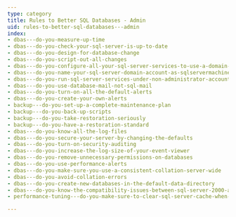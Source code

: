 ```yaml
---
type: category
title: Rules to Better SQL Databases - Admin
uid: rules-to-better-sql-databases---admin
index:
- dbas---do-you-measure-up-time
- dbas---do-you-check-your-sql-server-is-up-to-date
- dbas---do-you-design-for-database-change
- dbas---do-you-script-out-all-changes
- dbas---do-you-configure-all-your-sql-server-services-to-use-a-domain-account-rather-than-a-local-service-account
- dbas---do-you-name-your-sql-server-domain-account-as-sqlservermachinename-so-it-is-easily-identified-when-performing-network-operations
- dbas---do-you-run-sql-server-services-under-non-administrator-accounts
- dbas---do-you-use-database-mail-not-sql-mail
- dbas---do-you-turn-on-all-the-default-alerts
- dbas---do-you-create-your-own-alerts
- backup---do-you-set-up-a-complete-maintenance-plan
- backup---do-you-back-up-scripts
- backup---do-you-take-restoration-seriously
- backup---do-you-have-a-restoration-standard
- dbas---do-you-know-all-the-log-files
- dbas---do-you-secure-your-server-by-changing-the-defaults
- dbas---do-you-turn-on-security-auditing
- dbas---do-you-increase-the-log-size-of-your-event-viewer
- dbas---do-you-remove-unnecessary-permissions-on-databases
- dbas---do-you-use-performance-alerts
- dbas---do-you-make-sure-you-use-a-consistent-collation-server-wide
- dbas---do-you-avoid-collation-errors
- dbas---do-you-create-new-databases-in-the-default-data-directory
- dbas---do-you-know-the-compatibility-issues-between-sql-server-2000-and-2005
- performance-tuning---do-you-make-sure-to-clear-sql-server-cache-when-performing-benchmark-tests

---
```


<p class="ssw15-rteElement-P"><br></p><p></p>

